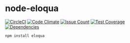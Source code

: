 # node-eloqua

[![CircleCI](https://circleci.com/gh/MadKudu/node-eloqua/tree/master.svg?style=svg)](https://circleci.com/gh/MadKudu/node-eloqua/tree/master)
[![Code Climate](https://codeclimate.com/github/MadKudu/node-eloqua/badges/gpa.svg)](https://codeclimate.com/github/MadKudu/node-eloqua)
[![Issue Count](https://codeclimate.com/github/MadKudu/node-eloqua/badges/issue_count.svg)](https://codeclimate.com/github/MadKudu/node-eloqua)
[![Test Coverage](https://codeclimate.com/github/MadKudu/node-eloqua/badges/coverage.svg)](https://codeclimate.com/github/MadKudu/node-eloqua/coverage)
[![Dependencies](https://david-dm.org/MadKudu/node-eloqua.svg)](https://david-dm.org/MadKudu/node-eloqua)

```
npm install eloqua
```
